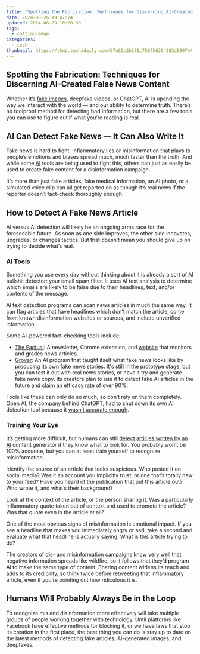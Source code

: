 ```yaml
---
title: "Spotting the Fabrication: Techniques for Discerning AI-Created False News Content"
date: 2024-08-26 19:47:24
updated: 2024-08-29 10:20:30
tags:
  - cutting-edge
categories:
  - tech
thumbnail: https://thmb.techidaily.com/57a65c2b181c750fb6364283d0997e4f78e21ce130fdd9928a29e2fa7b69ddd1.jpg
---
```


## Spotting the Fabrication: Techniques for Discerning AI-Created False News Content

Whether it’s [fake images](https://on-screen-recording.techidaily.com/in-2024-evolutionary-tools-redefining-the-art-of-game-capture-beyond-fbx/), deepfake videos, or ChatGPT, AI is upending the way we interact with the world — and our ability to determine truth. There’s no foolproof method for detecting bad information, but there are a few tools you can use to figure out if what you’re reading is real.

##  AI Can Detect Fake News — It Can Also Write It

 Fake news is hard to fight. Inflammatory lies or misinformation that plays to people’s emotions and biases spread much, much faster than the truth. And while some [AI](https://extra-hints.techidaily.com/is-picku-the-ultimate-answer-to-enhancing-your-android-photos/) tools are being used to fight this, others can just as easily be used to create fake content for a disinformation campaign.

 It’s more than just fake articles; fake medical information, an AI photo, or a simulated voice clip can all get reported on as though it’s real news if the reporter doesn’t fact-check thoroughly enough.

##  How to Detect A Fake News Article

 AI versus AI detection will likely be an ongoing arms race for the foreseeable future. As soon as one side improves, the other side innovates, upgrades, or changes tactics. But that doesn’t mean you should give up on trying to decide what’s real.

###  AI Tools

 Something you use every day without thinking about it is already a sort of AI bullshit detector: your email spam filter. It uses AI text analysis to determine which emails are likely to be false due to their headlines, text, and/or contents of the message.

 AI text detection programs can scan news articles in much the same way. It can flag articles that have headlines which don’t match the article, come from known disinformation websites or sources, and include unverified information.

 Some AI-powered fact-checking tools include:

* [The Factual](https://www.thefactual.com/how-it-works/): A newsletter, Chrome extension, and [website](https://www.thefactual.com/news) that monitors and grades news articles.
* [Grover](https://grover.allenai.org/detect): An AI program that taught itself what fake news looks like by producing its own fake news stories. It's still in the prototype stage, but you can test it out with real news stories, or have it try and generate fake news copy. Its creators plan to use it to detect fake AI articles in the future and claim an efficacy rate of over 90%.

 Tools like these can only do so much, so don’t rely on them completely. Open AI, the company behind ChatGPT, had to shut down its own AI detection tool because it [wasn’t accurate enough](https://youtube-docs.techidaily.com/ed-2024-approved-step-by-step-guide-transforming-viewers-into-profit/).

###  Training Your Eye

 It’s getting more difficult, but humans can still [detect articles written by an AI](https://facebook-clips.techidaily.com/in-2024-a-compreehers-path-to-aspect-ratio-mastery-in-facebook-videos/) content generator if they know what to look for. You probably won’t be 100% accurate, but you can at least train yourself to recognize misinformation.

 Identify the source of an article that looks suspicious. Who posted it on social media? Was it an account you implicitly trust, or one that’s totally new to your feed? Have you heard of the publication that put this article out? Who wrote it, and what’s their background?

 Look at the context of the article, or the person sharing it. Was a particularly inflammatory quote taken out of context and used to promote the article? Was that quote even in the article at all?

 One of the most obvious signs of misinformation is emotional impact. If you see a headline that makes you immediately angry or sad, take a second and evaluate what that headline is actually saying. What is this article trying to do?

 The creators of dis- and misinformation campaigns know very well that negative information spreads like wildfire, so it follows that they’d program AI to make the same type of content. Sharing content widens its reach and adds to its credibility, so think twice before retweeting that inflammatory article, even if you’re pointing out how ridiculous it is.

##  Humans Will Probably Always Be in the Loop

 To recognize mis and disinformation more effectively will take multiple groups of people working together with technology. Until platforms like Facebook have effective methods for blocking it, or we have laws that stop its creation in the first place, the best thing you can do is stay up to date on the latest methods of detecting fake articles, AI-generated images, and deepfakes.

<ins class="adsbygoogle"
     style="display:block"
     data-ad-format="autorelaxed"
     data-ad-client="ca-pub-7571918770474297"
     data-ad-slot="1223367746"></ins>



<ins class="adsbygoogle"
     style="display:block"
     data-ad-client="ca-pub-7571918770474297"
     data-ad-slot="8358498916"
     data-ad-format="auto"
     data-full-width-responsive="true"></ins>
